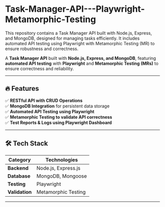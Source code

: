 # Task-Manager-API---Playwright-Metamorphic-Testing
This repository contains a Task Manager API built with Node.js, Express, and MongoDB, designed for managing tasks efficiently. It includes automated API testing using Playwright with Metamorphic Testing (MR) to ensure robustness and correctness.
 
A **Task Manager API** built with **Node.js, Express, and MongoDB**, featuring **automated API testing** with **Playwright** and **Metamorphic Testing (MRs)** to ensure correctness and reliability.

---

## 🔥 **Features**
✅ **RESTful API with CRUD Operations**  
✅ **MongoDB Integration** for persistent data storage  
✅ **Automated API Testing using Playwright**  
✅ **Metamorphic Testing to validate API correctness**  
✅ **Test Reports & Logs using Playwright Dashboard**  

---

## 🛠 **Tech Stack**
| Category      | Technologies |
|--------------|--------------|
| **Backend**  | Node.js, Express.js |
| **Database** | MongoDB, Mongoose |
| **Testing**  | Playwright |
| **Validation** | Metamorphic Testing |

---



